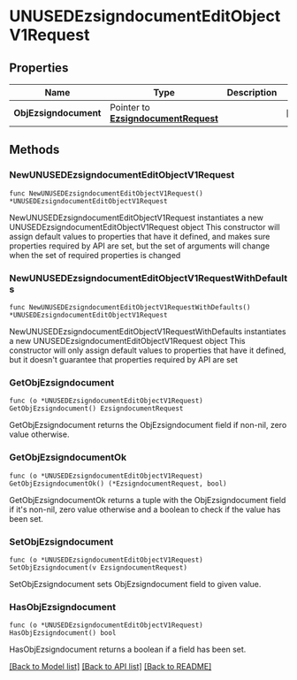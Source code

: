# UNUSEDEzsigndocumentEditObjectV1Request

## Properties

Name | Type | Description | Notes
------------ | ------------- | ------------- | -------------
**ObjEzsigndocument** | Pointer to [**EzsigndocumentRequest**](EzsigndocumentRequest.md) |  | [optional] 

## Methods

### NewUNUSEDEzsigndocumentEditObjectV1Request

`func NewUNUSEDEzsigndocumentEditObjectV1Request() *UNUSEDEzsigndocumentEditObjectV1Request`

NewUNUSEDEzsigndocumentEditObjectV1Request instantiates a new UNUSEDEzsigndocumentEditObjectV1Request object
This constructor will assign default values to properties that have it defined,
and makes sure properties required by API are set, but the set of arguments
will change when the set of required properties is changed

### NewUNUSEDEzsigndocumentEditObjectV1RequestWithDefaults

`func NewUNUSEDEzsigndocumentEditObjectV1RequestWithDefaults() *UNUSEDEzsigndocumentEditObjectV1Request`

NewUNUSEDEzsigndocumentEditObjectV1RequestWithDefaults instantiates a new UNUSEDEzsigndocumentEditObjectV1Request object
This constructor will only assign default values to properties that have it defined,
but it doesn't guarantee that properties required by API are set

### GetObjEzsigndocument

`func (o *UNUSEDEzsigndocumentEditObjectV1Request) GetObjEzsigndocument() EzsigndocumentRequest`

GetObjEzsigndocument returns the ObjEzsigndocument field if non-nil, zero value otherwise.

### GetObjEzsigndocumentOk

`func (o *UNUSEDEzsigndocumentEditObjectV1Request) GetObjEzsigndocumentOk() (*EzsigndocumentRequest, bool)`

GetObjEzsigndocumentOk returns a tuple with the ObjEzsigndocument field if it's non-nil, zero value otherwise
and a boolean to check if the value has been set.

### SetObjEzsigndocument

`func (o *UNUSEDEzsigndocumentEditObjectV1Request) SetObjEzsigndocument(v EzsigndocumentRequest)`

SetObjEzsigndocument sets ObjEzsigndocument field to given value.

### HasObjEzsigndocument

`func (o *UNUSEDEzsigndocumentEditObjectV1Request) HasObjEzsigndocument() bool`

HasObjEzsigndocument returns a boolean if a field has been set.


[[Back to Model list]](../README.md#documentation-for-models) [[Back to API list]](../README.md#documentation-for-api-endpoints) [[Back to README]](../README.md)


